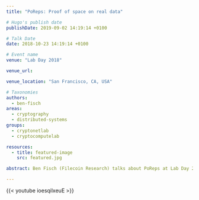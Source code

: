 ```yaml
---
title: "PoReps: Proof of space on real data"

# Hugo's publish date
publishDate: 2019-09-02 14:19:14 +0100

# Talk Date
date: 2018-10-23 14:19:14 +0100

# Event name
venue: "Lab Day 2018"

venue_url:

venue_location: "San Francisco, CA, USA"

# Taxonomies
authors:
  - ben-fisch
areas:
  - cryptography
  - distributed-systems
groups:
  - cryptonetlab
  - cryptocomputelab

resources:
  - title: featured-image
    src: featured.jpg

abstract: Ben Fisch (Filecoin Research) talks about PoReps at Lab Day 2018.

---
```


{{< youtube ioesqilxeuE >}}
